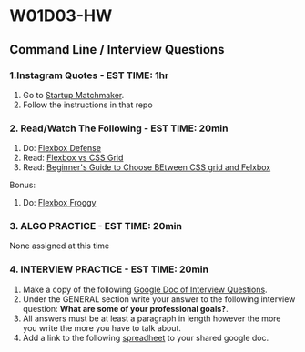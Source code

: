 # W01D03-HW

## Command Line / Interview Questions

### 1.Instagram Quotes - EST TIME: 1hr

1. Go to [Startup Matchmaker](./startup-matchmaker/README.md).
2. Follow the instructions in that repo


### 2. Read/Watch The Following - EST TIME: 20min

1. Do: [Flexbox Defense](http://www.flexboxdefense.com/)
2. Read: [Flexbox vs CSS Grid](https://tutorialzine.com/2017/03/css-grid-vs-flexbox)
3. Read: [Beginner's Guide to Choose BEtween CSS grid and Felxbox](https://medium.com/youstart-labs/beginners-guide-to-choose-between-css-grid-and-flexbox-783005dd2412)

Bonus:
1. Do: [Flexbox Froggy](https://flexboxfroggy.com/)


### 3. ALGO PRACTICE - EST TIME: 20min

None assigned at this time


### 4.  INTERVIEW PRACTICE - EST TIME: 20min

1.  Make a copy of the following [Google Doc of Interview Questions](https://docs.google.com/document/d/1OWT-tXtIefyneMk6hk3s-gz4wyQx21NapFQ0xfq9JvI/edit?usp=sharing).
2. Under the GENERAL section write your answer to the following interview question: **What are some of your professional goals?**.
3. All answers must be at least a paragraph in length however the more you write the more you have to talk about.
4. Add a link to the following [spreadheet](https://docs.google.com/spreadsheets/d/1S9-poFULhpext3xjNmuU1g-raZGKkFrODEACrIRFLi0/edit#gid=0) to your shared google doc.
